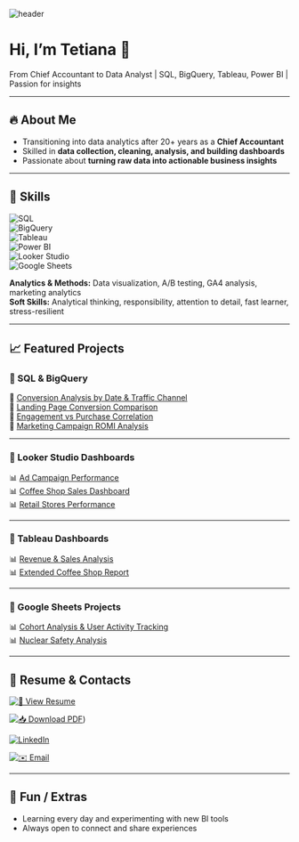 ![header](https://capsule-render.vercel.app/api?type=soft&color=0:FFD700,100:1E90FF&height=200&section=header&text=Hi%2C%20I'm%20Tetiana%20👋&fontSize=40&fontColor=ffffff&animation=fadeIn)

# Hi, I’m Tetiana 👋  
From Chief Accountant to Data Analyst | SQL, BigQuery, Tableau, Power BI | Passion for insights  

---

## 🔥 About Me  
- Transitioning into data analytics after 20+ years as a **Chief Accountant**  
- Skilled in **data collection, cleaning, analysis, and building dashboards**  
- Passionate about **turning raw data into actionable business insights**  

---

## 🧰 Skills  

![SQL](https://img.shields.io/badge/SQL-336791?style=for-the-badge&logo=postgresql&logoColor=white)  
![BigQuery](https://img.shields.io/badge/BigQuery-669DF6?style=for-the-badge&logo=google-bigquery&logoColor=white)  
![Tableau](https://img.shields.io/badge/Tableau-E97627?style=for-the-badge&logo=tableau&logoColor=white)  
![Power BI](https://img.shields.io/badge/Power_BI-F2C811?style=for-the-badge&logo=powerbi&logoColor=black)  
![Looker Studio](https://img.shields.io/badge/Looker_Studio-4285F4?style=for-the-badge&logo=google&logoColor=white)  
![Google Sheets](https://img.shields.io/badge/Google_Sheets-34A853?style=for-the-badge&logo=googlesheets&logoColor=white)  

**Analytics & Methods:** Data visualization, A/B testing, GA4 analysis, marketing analytics  
**Soft Skills:** Analytical thinking, responsibility, attention to detail, fast learner, stress-resilient  

---

## 📈 Featured Projects  

### 🔹 SQL & BigQuery  

📌 [Conversion Analysis by Date & Traffic Channel](https://github.com/TETIANA-TR/SQL/commit/2ed726f5f7e5d7568e1fdab4e26040ec835120ca)   
📌 [Landing Page Conversion Comparison](https://github.com/TETIANA-TR/SQL/commit/2007c25a3bddeaf24763cfb54d4c4ca198c8b329)   
📌 [Engagement vs Purchase Correlation](https://github.com/TETIANA-TR/SQL/commit/05f195d825898e558ebd957c6410b9f303c94bcf)   
📌 [Marketing Campaign ROMI Analysis](https://github.com/TETIANA-TR/SQL/commit/7d862aec9247f2d369611d7a19a3cb2083dfdd6a)  

---

### 🔷 Looker Studio Dashboards  

📊 [Ad Campaign Performance](https://lookerstudio.google.com/reporting/fdddc53c-02d7-4230-a880-9f1b367bc89a)  
📊 [Coffee Shop Sales Dashboard](https://lookerstudio.google.com/reporting/ae0d120b-84f8-4a15-8e04-fc59ea584600/page/zsvSF)  
📊 [Retail Stores Performance](https://lookerstudio.google.com/reporting/7d62e714-17c4-48cf-bb58-222281d397e4/page/QsETF)  

---

### 🔶 Tableau Dashboards  

📊 [Revenue & Sales Analysis](https://public.tableau.com/views/Book4_17467082423910/revenue_product)  
📊 [Extended Coffee Shop Report](https://public.tableau.com/app/profile/tetiana.tetiana6595/viz/shared/MJFTSRSRW)  

---

### 📝 Google Sheets Projects 

📊 [Cohort Analysis & User Activity Tracking](https://docs.google.com/spreadsheets/d/1-U1a15GskDTBT9JHpJTTCB34thEOS4lSMbd-NBBMYrg/edit?usp=sharing)  
📊 [Nuclear Safety Analysis](https://docs.google.com/spreadsheets/d/1vkV0yPkAGKJj7JgO_6gzE1o4brZBizAkmwFKW9vRps8/edit?gid=210985714#gid=210985714)  

---

## 📄 Resume & Contacts  

[![📝 View Resume](https://img.shields.io/badge/-View%20Resume-blue?style=for-the-badge)](https://github.com/TETIANA-TR/TETIANA_TR/blob/main/TETIANA%20TROTSKA%2C%20EN.pdf)  

[![📥 Download PDF](https://img.shields.io/badge/-Download%20PDF-green?style=for-the-badge)](https://github.com/TETIANA-TR/TETIANA_TR/raw/main/Resume_Tetiana.pdf))

[![LinkedIn](https://img.shields.io/badge/LinkedIn-0A66C2?style=for-the-badge&logo=linkedin&logoColor=white)](https://www.linkedin.com/)  

[![✉️ Email](https://img.shields.io/badge/-Email%20Me-red?style=for-the-badge)](https://mail.google.com/mail/?view=cm&fs=1&to=3608326@gmail.com)

---

## 🌟 Fun / Extras  
- Learning every day and experimenting with new BI tools  
- Always open to connect and share experiences  

